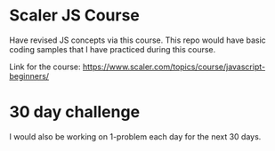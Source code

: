 # Scaler JS Course
Have revised JS concepts via this course.
This repo would have basic coding samples that I have practiced during this course.

Link for the course:
https://www.scaler.com/topics/course/javascript-beginners/

# 30 day challenge
I would also be working on 1-problem each day for the next 30 days.
